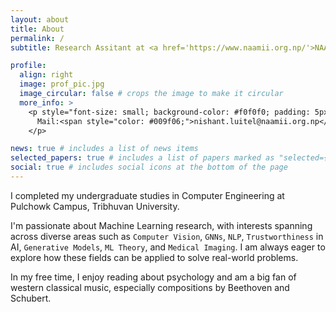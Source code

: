 ```yaml
---
layout: about
title: About
permalink: /
subtitle: Research Assitant at <a href='https://www.naamii.org.np/'>NAAMII</a>. Currently located at Lalitput, Nepal.

profile:
  align: right
  image: prof_pic.jpg
  image_circular: false # crops the image to make it circular
  more_info: >
    <p style="font-size: small; background-color: #f0f0f0; padding: 5px; display: inline-block;">
      Mail:<span style="color: #009f06;">nishant.luitel@naamii.org.np</span>
    </p>

news: true # includes a list of news items
selected_papers: true # includes a list of papers marked as "selected={true}"
social: true # includes social icons at the bottom of the page
---
```


I completed my undergraduate studies in Computer Engineering at Pulchowk Campus, Tribhuvan University.

I'm passionate about Machine Learning research, with interests spanning across diverse areas such as `Computer Vision`, `GNNs`, `NLP`, `Trustworthiness` in AI, `Generative Models`, `ML Theory`, and `Medical Imaging`. I am always eager to explore how these fields can be applied to solve real-world problems.

In my free time, I enjoy reading about psychology and am a big fan of western classical music, especially compositions by Beethoven and Schubert.
